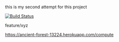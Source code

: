 this is my second attempt for this project

[![Build Status](https://app.travis-ci.com/DiyarKara/bil481Hw1.2.svg?branch=main)](https://app.travis-ci.com/DiyarKara/bil481Hw1.2)

feature/xyz

https://ancient-forest-13224.herokuapp.com/compute